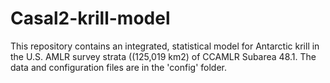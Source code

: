 # Casal2-krill-model
This repository contains an integrated, statistical model for Antarctic krill in the U.S. AMLR survey strata ((125,019 km2) of CCAMLR Subarea 48.1. The data and configuration files are in the 'config' folder.
